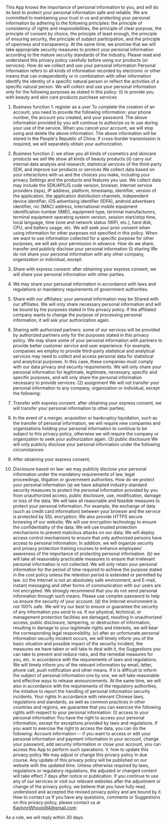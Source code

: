 This App knows the importance of personal information to you, and will do its best to protect your personal information safe and reliable. We are committed to maintaining your trust in us and protecting your personal information by adhering to the following principles: the principle of consistency of rights and responsibilities, the principle of clear purpose, the principle of consent by choice, the principle of least enough, the principle of ensuring security, the principle of subject participation, and the principle of openness and transparency. At the same time, we promise that we will take appropriate security measures to protect your personal information according to the mature security standards of the industry. Please read and understand this privacy policy carefully before using our products (or services).
How do we collect and use your personal information
Personal information refers to all kinds of information recorded by electronic or other means that can independently or in combination with other information identify the identity of a specific natural person or reflect the activities of a specific natural person. We will collect and use your personal information only for the following purposes as stated in this policy:
(I) to provide you with beauty and skin care products purchase services
1. Business function 1: register as a user
To complete the creation of an account, you need to provide the following information: your phone number, the account you created, and your password.
The above information provided by you will continue to authorize us to use during your use of the service. When you cancel your account, we will stop using and delete the above information.
The above information will be stored in the People's Republic of China. If cross-border transmission is required, we will separately obtain your authorization.
2. Business function 2: we show you all kinds of cosmetics and skincare products we sell
We show all kinds of beauty products
(ii) carry out internal data analysis and research, statistical services of the third-party SDK, and improve our products or services
We collect data based on your interactions with us and the choices you make, including your privacy Settings and the products and features you use. We collect data may include the SDK/API/JS code version, browser, Internet service providers (isps), IP address, platform, timestamp, identifier, version of the application, the application distribution channels, independent device identifier, iOS advertising identifier (IDFA), android advertisers identifier, nic (MAC) address, international mobile equipment identification number (IMEI), equipment type, terminal manufacturers, terminal equipment operating system version, session start/stop time, local language, time zone and network status (WiFi, etc.), hard disk, CPU, and battery usage, etc.
We will seek your prior consent when using information for other purposes not specified in this policy.
When we want to use information collected for a specific purpose for other purposes, we will ask your permission in advance.
How do we share, transfer and publicly disclose your personal information
(I) sharing
We do not share your personal information with any other company, organization or individual, except:
1. Share with express consent: after obtaining your express consent, we will share your personal information with other parties.
2. We may share your personal information in accordance with laws and regulations or mandatory requirements of government authorities.
3. Share with our affiliates: your personal information may be Shared with our affiliates. We will only share necessary personal information and will be bound by the purposes stated in this privacy policy. If the affiliated company wants to change the purpose of processing personal information, it will ask your authorization again.

4. Sharing with authorized partners: some of our services will be provided by authorized partners only for the purposes stated in this privacy policy. We may share some of your personal information with partners to provide better customer service and user experience. For example, companies we employ to provide third-party statistical and analytical services may need to collect and access personal data for statistical and analytical purposes. In this case, these companies must comply with our data privacy and security requirements. We will only share your personal information for legitimate, legitimate, necessary, specific and specific purposes, and will only share the personal information necessary to provide services.
(2) assignment
We will not transfer your personal information to any company, organization or individual, except the following:
1. Transfer with express consent: after obtaining your express consent, we will transfer your personal information to other parties;
2. In the event of a merger, acquisition or bankruptcy liquidation, such as the transfer of personal information, we will require new companies and organizations holding your personal information to continue to be subject to this privacy policy, otherwise we will require the company or organization to seek your authorization again.
(3) public disclosure
We will only publicly disclose your personal information under the following circumstances:
1. After obtaining your express consent;
2. Disclosure based on law: we may publicly disclose your personal information under the mandatory requirements of law, legal proceedings, litigation or government authorities.
How do we protect your personal information
(a) we have adopted industry-standard security measures to protect the personal information provided by you from unauthorized access, public disclosure, use, modification, damage or loss of the data. We will take all reasonable and feasible measures to protect your personal information. For example, the exchange of data (such as credit card information) between your browser and the service is protected by SSL encryption; We also provide HTTPS secure browsing of our website; We will use encryption technology to ensure the confidentiality of the data; We will use trusted protection mechanisms to prevent malicious attacks on our data; We will deploy access control mechanisms to ensure that only authorized persons have access to personal information; In addition, we will organize security and privacy protection training courses to enhance employees' awareness of the importance of protecting personal information.
(b) we will take all reasonably practicable measures to ensure that irrelevant personal information is not collected. We will only retain your personal information for the period of time required to achieve the purpose stated in the cost policy unless the retention period is extended or permitted by law.
(c) the Internet is not an absolutely safe environment, and E-mail, instant messaging and other forms of communication with our users are not encrypted. We strongly recommend that you do not send personal information through such means. Please use complex password to help us ensure the security of your account.
(d) the Internet environment is not 100% safe. We will try our best to ensure or guarantee the security of any information you send to us. If our physical, technical, or management protection facilities are damaged, resulting in unauthorized access, public disclosure, tampering, or destruction of information, resulting in damage to your legitimate rights and interests, we will bear the corresponding legal responsibility.
(v) after an unfortunate personal information security incident occurs, we will timely inform you of the basic situation and possible impact of the security incident, the measures we have taken or will take to deal with it, the Suggestions you can take to prevent and reduce risks, and the remedial measures for you, etc. in accordance with the requirements of laws and regulations. We will timely inform you of the relevant information by email, letter, phone call, push notification and other means. If it is difficult to inform the subject of personal information one by one, we will take reasonable and effective ways to release announcements.
At the same time, we will also in accordance with the requirements of the regulatory authorities, the initiative to report the handling of personal information security incidents.
Your rights
In accordance with relevant Chinese laws, regulations and standards, as well as common practices in other countries and regions, we guarantee that you can exercise the following rights with respect to your personal information:
(I) access to your personal information
You have the right to access your personal information, except for exceptions provided by laws and regulations. If you want to exercise the right to access the data, you can do the following:
Account information -- if you want to access or edit your personal information and payment information in your account, change your password, add security information or close your account, you can access this App to perform such operations.
V. how to update this privacy policy
We may adjust or change this privacy policy in due course. Any update of this privacy policy will be published on our website with the updated time. Unless otherwise required by laws, regulations or regulatory regulations, the adjusted or changed content will take effect 7 days after notice or publication. If you continue to use any of our services or visit our relevant websites after the adjustment or change of the privacy policy, we believe that you have fully read, understood and accepted the revised privacy policy and are bound by it.
How to contact us
If you have any questions, comments or Suggestions on this privacy policy, please contact us at KaylynnWhoopi94@gmail.com:

As a rule, we will reply within 30 days.
